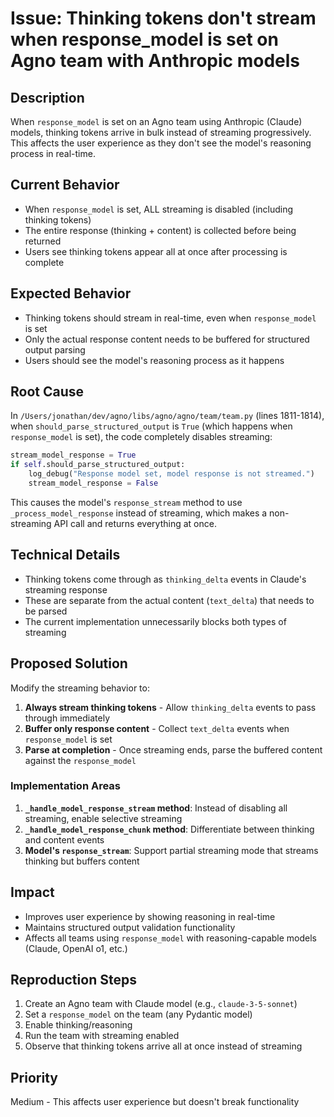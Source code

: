 # Issue: Thinking tokens don't stream when response_model is set on Agno team with Anthropic models

## Description
When `response_model` is set on an Agno team using Anthropic (Claude) models, thinking tokens arrive in bulk instead of streaming progressively. This affects the user experience as they don't see the model's reasoning process in real-time.

## Current Behavior
- When `response_model` is set, ALL streaming is disabled (including thinking tokens)
- The entire response (thinking + content) is collected before being returned
- Users see thinking tokens appear all at once after processing is complete

## Expected Behavior
- Thinking tokens should stream in real-time, even when `response_model` is set
- Only the actual response content needs to be buffered for structured output parsing
- Users should see the model's reasoning process as it happens

## Root Cause
In `/Users/jonathan/dev/agno/libs/agno/agno/team/team.py` (lines 1811-1814), when `should_parse_structured_output` is `True` (which happens when `response_model` is set), the code completely disables streaming:

```python
stream_model_response = True
if self.should_parse_structured_output:
    log_debug("Response model set, model response is not streamed.")
    stream_model_response = False
```

This causes the model's `response_stream` method to use `_process_model_response` instead of streaming, which makes a non-streaming API call and returns everything at once.

## Technical Details
- Thinking tokens come through as `thinking_delta` events in Claude's streaming response
- These are separate from the actual content (`text_delta`) that needs to be parsed
- The current implementation unnecessarily blocks both types of streaming

## Proposed Solution
Modify the streaming behavior to:
1. **Always stream thinking tokens** - Allow `thinking_delta` events to pass through immediately
2. **Buffer only response content** - Collect `text_delta` events when `response_model` is set
3. **Parse at completion** - Once streaming ends, parse the buffered content against the `response_model`

### Implementation Areas
1. **`_handle_model_response_stream` method**: Instead of disabling all streaming, enable selective streaming
2. **`_handle_model_response_chunk` method**: Differentiate between thinking and content events
3. **Model's `response_stream`**: Support partial streaming mode that streams thinking but buffers content

## Impact
- Improves user experience by showing reasoning in real-time
- Maintains structured output validation functionality
- Affects all teams using `response_model` with reasoning-capable models (Claude, OpenAI o1, etc.)

## Reproduction Steps
1. Create an Agno team with Claude model (e.g., `claude-3-5-sonnet`)
2. Set a `response_model` on the team (any Pydantic model)
3. Enable thinking/reasoning
4. Run the team with streaming enabled
5. Observe that thinking tokens arrive all at once instead of streaming

## Priority
Medium - This affects user experience but doesn't break functionality